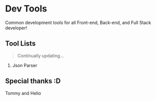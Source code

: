 # Dev Tools

Common development tools for all Front-end, Back-end, and Full Stack developer!

## Tool Lists

> Continually updating...

1. Json Parser

## Special thanks :D
Tommy and Helio
